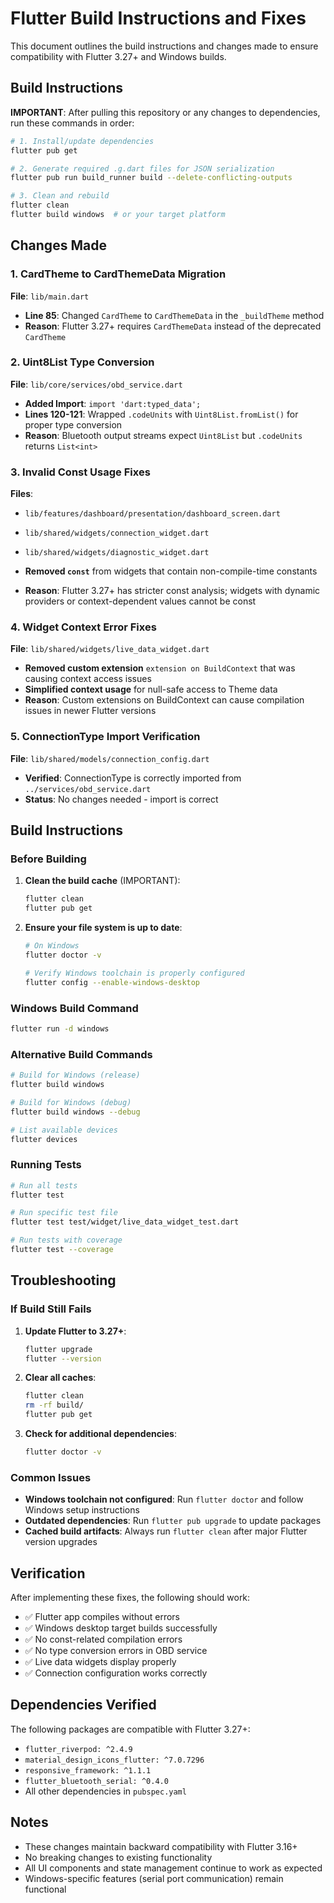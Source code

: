 # Flutter Build Instructions and Fixes

This document outlines the build instructions and changes made to ensure compatibility with Flutter 3.27+ and Windows builds.

## Build Instructions

**IMPORTANT**: After pulling this repository or any changes to dependencies, run these commands in order:

```bash
# 1. Install/update dependencies
flutter pub get

# 2. Generate required .g.dart files for JSON serialization
flutter pub run build_runner build --delete-conflicting-outputs

# 3. Clean and rebuild
flutter clean
flutter build windows  # or your target platform
```

## Changes Made

### 1. CardTheme to CardThemeData Migration
**File**: `lib/main.dart`
- **Line 85**: Changed `CardTheme` to `CardThemeData` in the `_buildTheme` method
- **Reason**: Flutter 3.27+ requires `CardThemeData` instead of the deprecated `CardTheme`

### 2. Uint8List Type Conversion
**File**: `lib/core/services/obd_service.dart`
- **Added Import**: `import 'dart:typed_data';`
- **Lines 120-121**: Wrapped `.codeUnits` with `Uint8List.fromList()` for proper type conversion
- **Reason**: Bluetooth output streams expect `Uint8List` but `.codeUnits` returns `List<int>`

### 3. Invalid Const Usage Fixes
**Files**: 
- `lib/features/dashboard/presentation/dashboard_screen.dart`
- `lib/shared/widgets/connection_widget.dart`
- `lib/shared/widgets/diagnostic_widget.dart`

- **Removed `const`** from widgets that contain non-compile-time constants
- **Reason**: Flutter 3.27+ has stricter const analysis; widgets with dynamic providers or context-dependent values cannot be const

### 4. Widget Context Error Fixes
**File**: `lib/shared/widgets/live_data_widget.dart`
- **Removed custom extension** `extension on BuildContext` that was causing context access issues
- **Simplified context usage** for null-safe access to Theme data
- **Reason**: Custom extensions on BuildContext can cause compilation issues in newer Flutter versions

### 5. ConnectionType Import Verification
**File**: `lib/shared/models/connection_config.dart`
- **Verified**: ConnectionType is correctly imported from `../services/obd_service.dart`
- **Status**: No changes needed - import is correct

## Build Instructions

### Before Building
1. **Clean the build cache** (IMPORTANT):
   ```bash
   flutter clean
   flutter pub get
   ```

2. **Ensure your file system is up to date**:
   ```bash
   # On Windows
   flutter doctor -v
   
   # Verify Windows toolchain is properly configured
   flutter config --enable-windows-desktop
   ```

### Windows Build Command
```bash
flutter run -d windows
```

### Alternative Build Commands
```bash
# Build for Windows (release)
flutter build windows

# Build for Windows (debug)
flutter build windows --debug

# List available devices
flutter devices
```

### Running Tests
```bash
# Run all tests
flutter test

# Run specific test file
flutter test test/widget/live_data_widget_test.dart

# Run tests with coverage
flutter test --coverage
```

## Troubleshooting

### If Build Still Fails
1. **Update Flutter to 3.27+**:
   ```bash
   flutter upgrade
   flutter --version
   ```

2. **Clear all caches**:
   ```bash
   flutter clean
   rm -rf build/
   flutter pub get
   ```

3. **Check for additional dependencies**:
   ```bash
   flutter doctor -v
   ```

### Common Issues
- **Windows toolchain not configured**: Run `flutter doctor` and follow Windows setup instructions
- **Outdated dependencies**: Run `flutter pub upgrade` to update packages
- **Cached build artifacts**: Always run `flutter clean` after major Flutter version upgrades

## Verification

After implementing these fixes, the following should work:
- ✅ Flutter app compiles without errors
- ✅ Windows desktop target builds successfully  
- ✅ No const-related compilation errors
- ✅ No type conversion errors in OBD service
- ✅ Live data widgets display properly
- ✅ Connection configuration works correctly

## Dependencies Verified

The following packages are compatible with Flutter 3.27+:
- `flutter_riverpod: ^2.4.9`
- `material_design_icons_flutter: ^7.0.7296`
- `responsive_framework: ^1.1.1`
- `flutter_bluetooth_serial: ^0.4.0`
- All other dependencies in `pubspec.yaml`

## Notes

- These changes maintain backward compatibility with Flutter 3.16+
- No breaking changes to existing functionality
- All UI components and state management continue to work as expected
- Windows-specific features (serial port communication) remain functional
